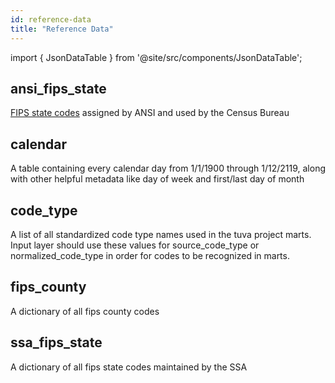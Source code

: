```yaml
---
id: reference-data
title: "Reference Data"
---
```


import { JsonDataTable } from '@site/src/components/JsonDataTable';

## ansi_fips_state

[FIPS state codes](https://www.census.gov/library/reference/code-lists/ansi.html) assigned by ANSI and used by the Census Bureau 

<JsonDataTable  jsonPath="nodes.seed\.the_tuva_project\.terminology__ansi_fips_state.columns" />

## calendar

A table containing every calendar day from 1/1/1900 through 1/12/2119, along with other helpful metadata like day of week and first/last day of month

<JsonDataTable  jsonPath="nodes.seed\.the_tuva_project\.terminology__calendar.columns" />


## code_type

A list of all standardized code type names used in the tuva project marts.  Input layer should
use these values for source_code_type or normalized_code_type in order for codes to be recognized
in marts.

<JsonDataTable  jsonPath="nodes.seed\.the_tuva_project\.terminology__code_type.columns" />

## fips_county

A dictionary of all fips county codes

<JsonDataTable  jsonPath="nodes.seed\.the_tuva_project\.terminology__fips_county.columns" />

[//]: # (## social vulnerability index)

[//]: # ()
[//]: # (two files need to go here)

[//]: # ()
[//]: # (<JsonDataTable  jsonPath="nodes.seed\.the_tuva_project\.terminology__fips_county.columns" />)

## ssa_fips_state

A dictionary of all fips state codes maintained by the SSA

<JsonDataTable  jsonPath="nodes.seed\.the_tuva_project\.terminology__ssa_fips_state.columns" />